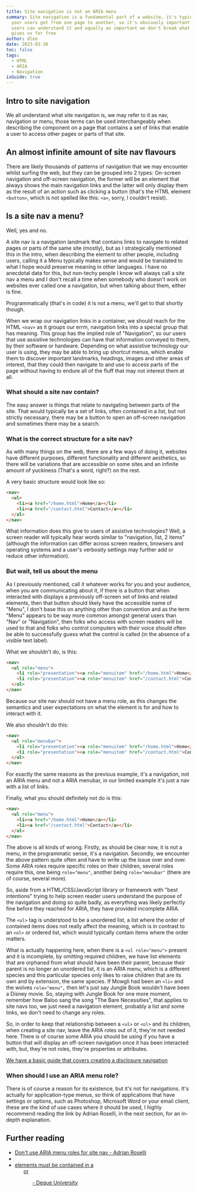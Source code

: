 ```yaml
---
title: Site navigation is not an ARIA menu
summary: Site navigation is a fundamental part of a website, it's typically how
  your users get from one page to another, so it's obviously important that all
  users can understand it and equally as important we don't break what HTML
  gives us for free
author: dlee
date: 2023-03-30
toc: false
tags:
  - HTML
  - ARIA
  - Navigation
isGuide: true
---
```

## Intro to site navigation

We all understand what site navigation is, we may refer to it as nav, navigation or menu, those terms can be used interchangeably when describing the component on a page that contains a set of links that enable a user to access other pages or parts of that site.

## An almost infinite amount of site nav flavours

There are likely thousands of patterns of navigation that we may encounter whilst surfing the web, but they can be grouped into 2 types: On-screen navigation and off-screen navigation, the former will be an element that always shows the main navigation links and the latter will only display them as the result of an action such as clicking a button (that's the HTML element` <button>`, which is not spelled like this: `<a>`, sorry, I couldn't resist).

## Is a site nav a menu?

Well, yes and no. 

A site nav is a navigation landmark that contains links to navigate to related pages or parts of the same site (mostly), but as I strategically mentioned this in the intro, when describing the element to other people, including users, calling it a Menu typically makes sense and would be translated to what I hope would preserve meaning in other languages. I have no anecdotal data for this, but non-techy people I know will always call a site nav a menu and I don't recall a time when somebody who doesn't work on websites ever called one a navigation, but when talking about them, either is fine.

Programmatically (that's in code) it is not a menu, we'll get to that shortly though.

When we wrap our navigation links in a container, we should reach for the HTML `<nav>` as it groups our errm, navigation links into a special group that has meaning. This group has the implied role of "Navigation", so our users that use assistive technologies can have that information conveyed to them, by their software or hardware. Depending on what assistive technology our user is using, they may be able to bring up shortcut menus, which enable them to discover important landmarks, headings, images and other areas of interest, that they could then navigate to and use to access parts of the page without having to endure all of the fluff that may not interest them at all.

### What should a site nav contain?

The easy answer is things that relate to navigating between parts of the site. That would typically be a set of links, often contained in a list, but not strictly necessary, there may be a button to open an off-screen navigation and sometimes there may be a search.

### What is the correct structure for a site nav?

As with many things on the web, there are a few ways of doing it, websites have different purposes, different functionality and different aesthetics, so there will be variations that are accessible on some sites and an infinite amount of yuckiness (That's a word, right?) on the rest.

A very basic structure would look like so:

```html
<nav>
  <ul>
    <li><a href="/home.html">Home</a></li>
    <li><a href="/contact.html">Contact</a></li>
  </ul>
</nav>
```

What information does this give to users of assistive technologies? Well, a screen reader will typically hear words similar to "navigation, list, 2 items" (although the information can differ across screen readers, browsers and operating systems and a user's verbosity settings may further add or reduce other information).

### But wait, tell us about the menu

As I previously mentioned, call it whatever works for you and your audience, when you are communicating about it, if there is a button that when interacted with displays a previously off-screen set of links and related elements, then that button should likely have the accessible name of "Menu", I don't base this on anything other than convention and as the term "Menu" appears to be way more common amongst general users than "Nav" or "Navigation", then folks who access with screen readers will be used to that and folks who control computers with their voice should often be able to successfully guess what the control is called (in the absence of a visible text label).

What we shouldn't do, is this:

```html
<nav>
  <ul role="menu">
    <li role="presentation"><a role="menuitem" href="/home.html">Home</a></li>
    <li role="presentation"><a role="menuitem" href="/contact.html">Contact</a></li>
  </ul>
</nav>
```

Because our site nav should not have a menu role, as this changes the semantics and user expectations on what the element is for and how to interact with it.

We also shouldn't do this:

```html
<nav>
  <ul role="menubar">
    <li role="presentation"><a role="menuitem" href="/home.html">Home</a></li>
    <li role="presentation"><a role="menuitem" href="/contact.html">Contact</a></li>
  </ul>
</nav>
```

For exactly the same reasons as the previous example, it's a navigation, not an ARIA menu and not a ARIA menubar, in our limited example it's just a nav with a list of links.

Finally, what you should definitely not do is this:

```html
<nav>
  <ul role="menu">
    <li><a href="/home.html">Home</a></li>
    <li><a href="/contact.html">Contact</a></li>
  </ul>
</nav>
```

The above is all kinds of wrong. Firstly, as should be clear now, it is not a menu, in the programmatic sense, it's a navigation. Secondly, we encounter the above pattern quite often and have to write up the issue over and over. Some ARIA roles require specific roles on their children, several roles require this, one being `role="menu"`, another being `role="menubar"` (there are of course, several more).

So, aside from a HTML/CSS/JavaScript library or framework with "best intentions" trying to help screen reader users understand the purpose of the navigation and doing so quite badly, as everything was likely perfectly fine before they reached for ARIA, they have provided incomplete ARIA.

The `<ul>` tag is understood to be a unordered list, a list where the order of contained items does not really affect the meaning, which is in contrast to an `<ol>` or ordered list, which would typically contain items where the order matters.

What is actually happening here, when there is a `<ul role="menu">` present and it is incomplete, by omitting required children, we have list elements that are orphaned from what should have been their parent, because their parent is no longer an unordered list, it is an ARIA menu, which is a different species and this particular species only likes to raise children that are its own and by extension, the same species. If Mowgli had been an `<li>` and the wolves `role="menu",` then let's just say Jungle Book wouldn't have been a Disney movie. So, staying with Jungle Book for one more moment, remember how Baloo sang the song "The Bare Necessities", that applies to site navs too, we just need a navigation element, probably a list and some links, we don't need to change any roles.

So, in order to keep that relationship between a `<ul>` or `<ol>` and its children, when creating a site nav, leave the ARIA roles out of it, they're not needed here. There is of course some ARIA you should be using if you have a button that will display an off-screen navigation once it has been interacted with, but, they're not roles, they're properties or attributes.

[We have a basic guide that covers creating a disclosure navigation](https://www.makethingsaccessible.com/guides/accessible-basic-disclosure-widgets/)

### When should I use an ARIA menu role?

There is of course a reason for its existence, but it's not for navigations. It's actually for application-type menus, so think of applications that have settings or options, such as Photoshop, Microsoft Word or your email client, these are the kind of use cases where it should be used, I highly recommend reading the link by Adrian Roselli, in the next section, for an in-depth explanation.

## Further reading

* [Don't use ARIA menu roles for site nav - Adrian Roselli](https://adrianroselli.com/2017/10/dont-use-aria-menu-roles-for-site-nav.html)
* [<li> elements must be contained in a <ul> or <ol> - Deque University](https://dequeuniversity.com/rules/axe/4.4/listitem)